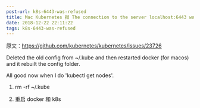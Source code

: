 ```yaml
---
post-url: k8s-6443-was-refused
title: Mac Kubernetes 报 The connection to the server localhost:6443 was refused
date: 2018-12-22 22:11:22
tags: k8s-6443-was-refused
---
```

原文：https://github.com/kubernetes/kubernetes/issues/23726


Deleted the old config from ~/.kube and then restarted docker (for macos) and it rebuilt the config folder.

All good now when I do 'kubectl get nodes'.


1. rm -rf ~/.kube

2. 重启 docker 和 k8s